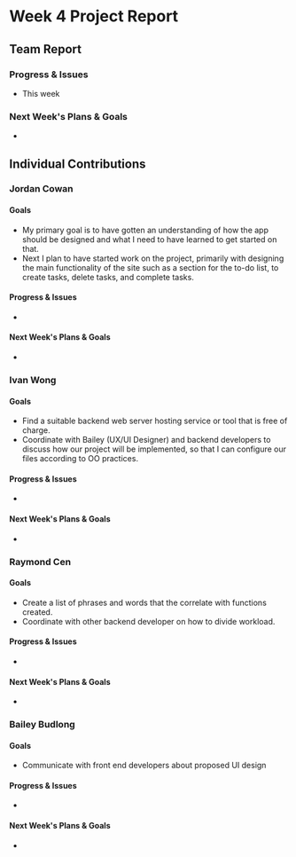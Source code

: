 # Week 4 Project Report

## Team Report

### Progress & Issues

* This week

### Next Week's Plans & Goals

* 

## Individual Contributions

### Jordan Cowan

#### Goals

* My primary goal is to have gotten an understanding of how the app should be designed and what I need to have learned to get started on that.
* Next I plan to have started work on the project, primarily with designing the main functionality of the site such as a section for the to-do list, to create tasks, delete tasks, and complete tasks.

#### Progress & Issues

* 

#### Next Week's Plans & Goals

*

### Ivan Wong

#### Goals

* Find a suitable backend web server hosting service or tool that is free of charge.
* Coordinate with Bailey (UX/UI Designer) and backend developers to discuss how our project will be implemented, so that I can configure our files according to OO practices.

#### Progress & Issues

* 

#### Next Week's Plans & Goals

*

### Raymond Cen

#### Goals

* Create a list of phrases and words that the correlate with functions created.
* Coordinate with other backend developer on how to divide workload.

#### Progress & Issues

* 

#### Next Week's Plans & Goals

*

### Bailey Budlong

#### Goals

* Communicate with front end developers about proposed UI design

#### Progress & Issues

* 

#### Next Week's Plans & Goals

*
